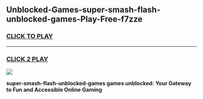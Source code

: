 
## Unblocked-Games-super-smash-flash-unblocked-games-Play-Free-f7zze
<h3>
<a href="https://premium76.site?title=super-smash-flash-unblocked-games&ref=15A">CLICK TO PLAY</a></h3>
<hr>

<h3>
<a href="https://premium76.site?title=super-smash-flash-unblocked-games&ref=15A">CLICK 2 PLAY</a>
  
</h3>

<a href="https://premium76.site?title=super-smash-flash-unblocked-games&ref=15A"><img src="https://clearcache.store/games.png"></a>


**super-smash-flash-unblocked-games games unblocked: Your Gateway to Fun and Accessible Online Gaming**
